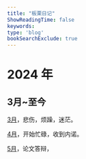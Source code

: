 ```yaml
---
title: "板栗日记"
ShowReadingTime: false
keywords:
type: 'blog'
bookSearchExclude: true
---
```



# 2024 年

## 3月~至今
[3月](./y24-3-saddddd.md)，悲伤，烦躁，迷茫。

[4月](./y24-4-busyyyyy.md)，开始忙碌，收到内诺。

[5月](./y24-5-verybusy.md)，论文答辩，